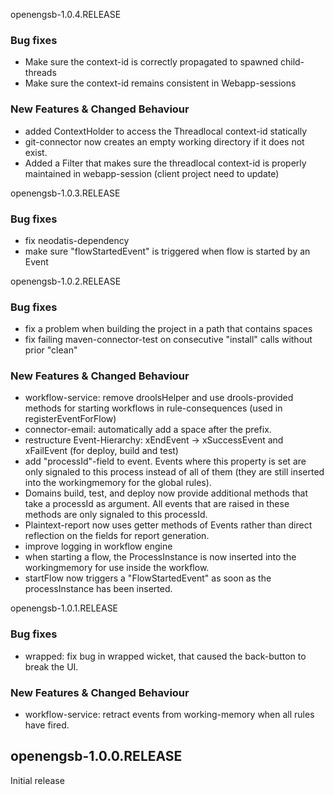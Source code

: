 openengsb-1.0.4.RELEASE

### Bug fixes
  * Make sure the context-id is correctly propagated to spawned child-threads
  * Make sure the context-id remains consistent in Webapp-sessions

### New Features & Changed Behaviour
  * added ContextHolder to access the Threadlocal context-id statically
  * git-connector now creates an empty working directory if it does not exist.
  * Added a Filter that makes sure the threadlocal context-id is properly maintained in webapp-session (client project need to update)

openengsb-1.0.3.RELEASE

### Bug fixes
  * fix neodatis-dependency
  * make sure "flowStartedEvent" is triggered when flow is started by an Event

openengsb-1.0.2.RELEASE

### Bug fixes
  * fix a problem when building the project in a path that contains spaces
  * fix failing maven-connector-test on consecutive "install" calls without prior "clean"

### New Features & Changed Behaviour
  * workflow-service: remove droolsHelper and use drools-provided methods for starting workflows in rule-consequences (used in registerEventForFlow)
  * connector-email: automatically add a space after the prefix.
  * restructure Event-Hierarchy: xEndEvent -> xSuccessEvent and xFailEvent (for deploy, build and test)
  * add "processId"-field to event. Events where this property is set are only signaled to this process instead of all of them (they are still inserted into the workingmemory for the global rules).
  * Domains build, test, and deploy now provide additional methods that take a processId as argument. All events that are raised in these methods are only signaled to this processId.
  * Plaintext-report now uses getter methods of Events rather than direct reflection on the fields for report generation.
  * improve logging in workflow engine
  * when starting a flow, the ProcessInstance is now inserted into the workingmemory for use inside the workflow.
  * startFlow now triggers a "FlowStartedEvent" as soon as the processInstance has been inserted.

openengsb-1.0.1.RELEASE

### Bug fixes
  * wrapped: fix bug in wrapped wicket, that caused the back-button to break the UI.

### New Features & Changed Behaviour
  * workflow-service: retract events from working-memory when all rules have fired.

openengsb-1.0.0.RELEASE
-----------------------

Initial release

